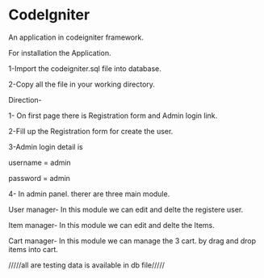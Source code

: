CodeIgniter
===========

An application in codeigniter framework.

For installation the Application.

1-Import the codeigniter.sql file into database.

2-Copy all the file in your working directory.

Direction-

1- On first page there is Registration form and Admin login link.

2-Fill up the Registration form for create the user.

3-Admin login detail is
 
  username = admin
  
  password = admin
  
4- In admin panel. therer are three main module.

  User manager- In this module we can edit and delte the registere user.
  
  Item manager- In this module we can edit and delte the Items.
  
  Cart manager- In this module we can manage the 3 cart. by drag and drop items into cart.
  
  
  
  /////all are testing data is available in db file/////
